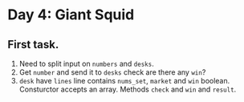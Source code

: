 # Day 4: Giant Squid

## First task.

1. Need to split input on `numbers` and `desks`.
2. Get `number` and send it to `desks` check are there any `win`?
3. `desk` have `lines` line contains `nums_set`, `market` and `win` boolean. Consturctor accepts an array. Methods `check` and `win` and `result`. 
